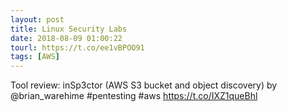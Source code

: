 ```yaml
---
layout: post
title: Linux Security Labs
date: 2018-08-09 01:00:22
tourl: https://t.co/ee1vBPOO91
tags: [AWS]
---
```

Tool review: inSp3ctor (AWS S3 bucket and object discovery) by @brian_warehime #pentesting #aws https://t.co/IXZ1queBhl